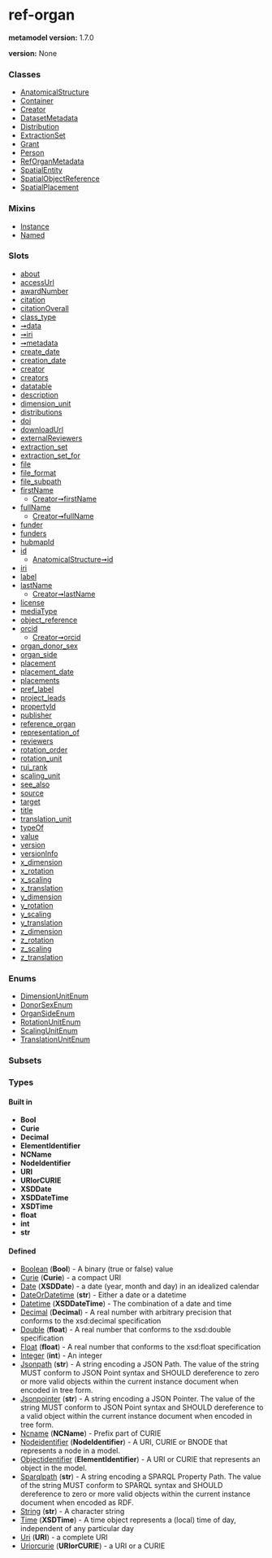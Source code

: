 
# ref-organ


**metamodel version:** 1.7.0

**version:** None





### Classes

 * [AnatomicalStructure](AnatomicalStructure.md)
 * [Container](Container.md)
 * [Creator](Creator.md)
 * [DatasetMetadata](DatasetMetadata.md)
 * [Distribution](Distribution.md)
 * [ExtractionSet](ExtractionSet.md)
 * [Grant](Grant.md)
 * [Person](Person.md)
 * [RefOrganMetadata](RefOrganMetadata.md)
 * [SpatialEntity](SpatialEntity.md)
 * [SpatialObjectReference](SpatialObjectReference.md)
 * [SpatialPlacement](SpatialPlacement.md)

### Mixins

 * [Instance](Instance.md)
 * [Named](Named.md)

### Slots

 * [about](about.md)
 * [accessUrl](accessUrl.md)
 * [awardNumber](awardNumber.md)
 * [citation](citation.md)
 * [citationOverall](citationOverall.md)
 * [class_type](class_type.md)
 * [➞data](container__data.md)
 * [➞iri](container__iri.md)
 * [➞metadata](container__metadata.md)
 * [create_date](create_date.md)
 * [creation_date](creation_date.md)
 * [creator](creator.md)
 * [creators](creators.md)
 * [datatable](datatable.md)
 * [description](description.md)
 * [dimension_unit](dimension_unit.md)
 * [distributions](distributions.md)
 * [doi](doi.md)
 * [downloadUrl](downloadUrl.md)
 * [externalReviewers](externalReviewers.md)
 * [extraction_set](extraction_set.md)
 * [extraction_set_for](extraction_set_for.md)
 * [file](file.md)
 * [file_format](file_format.md)
 * [file_subpath](file_subpath.md)
 * [firstName](firstName.md)
     * [Creator➞firstName](Creator_firstName.md)
 * [fullName](fullName.md)
     * [Creator➞fullName](Creator_fullName.md)
 * [funder](funder.md)
 * [funders](funders.md)
 * [hubmapId](hubmapId.md)
 * [id](id.md)
     * [AnatomicalStructure➞id](AnatomicalStructure_id.md)
 * [iri](iri.md)
 * [label](label.md)
 * [lastName](lastName.md)
     * [Creator➞lastName](Creator_lastName.md)
 * [license](license.md)
 * [mediaType](mediaType.md)
 * [object_reference](object_reference.md)
 * [orcid](orcid.md)
     * [Creator➞orcid](Creator_orcid.md)
 * [organ_donor_sex](organ_donor_sex.md)
 * [organ_side](organ_side.md)
 * [placement](placement.md)
 * [placement_date](placement_date.md)
 * [placements](placements.md)
 * [pref_label](pref_label.md)
 * [project_leads](project_leads.md)
 * [propertyId](propertyId.md)
 * [publisher](publisher.md)
 * [reference_organ](reference_organ.md)
 * [representation_of](representation_of.md)
 * [reviewers](reviewers.md)
 * [rotation_order](rotation_order.md)
 * [rotation_unit](rotation_unit.md)
 * [rui_rank](rui_rank.md)
 * [scaling_unit](scaling_unit.md)
 * [see_also](see_also.md)
 * [source](source.md)
 * [target](target.md)
 * [title](title.md)
 * [translation_unit](translation_unit.md)
 * [typeOf](typeOf.md)
 * [value](value.md)
 * [version](version.md)
 * [versionInfo](versionInfo.md)
 * [x_dimension](x_dimension.md)
 * [x_rotation](x_rotation.md)
 * [x_scaling](x_scaling.md)
 * [x_translation](x_translation.md)
 * [y_dimension](y_dimension.md)
 * [y_rotation](y_rotation.md)
 * [y_scaling](y_scaling.md)
 * [y_translation](y_translation.md)
 * [z_dimension](z_dimension.md)
 * [z_rotation](z_rotation.md)
 * [z_scaling](z_scaling.md)
 * [z_translation](z_translation.md)

### Enums

 * [DimensionUnitEnum](DimensionUnitEnum.md)
 * [DonorSexEnum](DonorSexEnum.md)
 * [OrganSideEnum](OrganSideEnum.md)
 * [RotationUnitEnum](RotationUnitEnum.md)
 * [ScalingUnitEnum](ScalingUnitEnum.md)
 * [TranslationUnitEnum](TranslationUnitEnum.md)

### Subsets


### Types


#### Built in

 * **Bool**
 * **Curie**
 * **Decimal**
 * **ElementIdentifier**
 * **NCName**
 * **NodeIdentifier**
 * **URI**
 * **URIorCURIE**
 * **XSDDate**
 * **XSDDateTime**
 * **XSDTime**
 * **float**
 * **int**
 * **str**

#### Defined

 * [Boolean](types/Boolean.md)  (**Bool**)  - A binary (true or false) value
 * [Curie](types/Curie.md)  (**Curie**)  - a compact URI
 * [Date](types/Date.md)  (**XSDDate**)  - a date (year, month and day) in an idealized calendar
 * [DateOrDatetime](types/DateOrDatetime.md)  (**str**)  - Either a date or a datetime
 * [Datetime](types/Datetime.md)  (**XSDDateTime**)  - The combination of a date and time
 * [Decimal](types/Decimal.md)  (**Decimal**)  - A real number with arbitrary precision that conforms to the xsd:decimal specification
 * [Double](types/Double.md)  (**float**)  - A real number that conforms to the xsd:double specification
 * [Float](types/Float.md)  (**float**)  - A real number that conforms to the xsd:float specification
 * [Integer](types/Integer.md)  (**int**)  - An integer
 * [Jsonpath](types/Jsonpath.md)  (**str**)  - A string encoding a JSON Path. The value of the string MUST conform to JSON Point syntax and SHOULD dereference to zero or more valid objects within the current instance document when encoded in tree form.
 * [Jsonpointer](types/Jsonpointer.md)  (**str**)  - A string encoding a JSON Pointer. The value of the string MUST conform to JSON Point syntax and SHOULD dereference to a valid object within the current instance document when encoded in tree form.
 * [Ncname](types/Ncname.md)  (**NCName**)  - Prefix part of CURIE
 * [Nodeidentifier](types/Nodeidentifier.md)  (**NodeIdentifier**)  - A URI, CURIE or BNODE that represents a node in a model.
 * [Objectidentifier](types/Objectidentifier.md)  (**ElementIdentifier**)  - A URI or CURIE that represents an object in the model.
 * [Sparqlpath](types/Sparqlpath.md)  (**str**)  - A string encoding a SPARQL Property Path. The value of the string MUST conform to SPARQL syntax and SHOULD dereference to zero or more valid objects within the current instance document when encoded as RDF.
 * [String](types/String.md)  (**str**)  - A character string
 * [Time](types/Time.md)  (**XSDTime**)  - A time object represents a (local) time of day, independent of any particular day
 * [Uri](types/Uri.md)  (**URI**)  - a complete URI
 * [Uriorcurie](types/Uriorcurie.md)  (**URIorCURIE**)  - a URI or a CURIE
